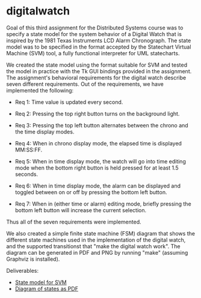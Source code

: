 # digitalwatch

Goal of this third assignment for the Distributed Systems course was
to specify a state model for the system behavior of a Digital Watch
that is inspired by the 1981 Texas Instruments LCD Alarm
Chronograph. The state model was to be specified in the format
accepted by the Statechart Virtual Machine (SVM) tool, a fully
functional interpreter for UML statecharts.

We created the state model using the format suitable for SVM and
tested the model in practice with the Tk GUI bindings provided in the
assignment. The assignment's behavioral requirements for the digital
watch describe seven different requirements. Out of the requirements,
we have implemented the following:

 * Req 1: Time value is updated every second.

 * Req 2: Pressing the top right button turns on the background light.

 * Req 3: Pressing the top left button alternates between the chrono
   and the time display modes.

 * Req 4: When in chrono display mode, the elapsed time is displayed MM:SS:FF.

 * Req 5: When in time display mode, the watch will go into time
   editing mode when the bottom right button is held pressed for at
   least 1.5 seconds.

 * Req 6: When in time display mode, the alarm can be displayed and
   toggled between on or off by pressing the bottom left button.

 * Req 7: When in (either time or alarm) editing mode, briefly
   pressing the bottom left button will increase the current
   selection.

Thus all of the seven requirements were implemented.

We also created a simple finite state machine (FSM) diagram that shows
the different state machines used in the implementation of the digital
watch, and the supported transitionst that "make the digital watch
work". The diagram can be generated in PDF and PNG by running "make"
(assuming Graphviz is installed).

Deliverables:

 * [State model for SVM](digitalwatch.des)
 * [Diagram of states as PDF](digitalwatch.pdf)
